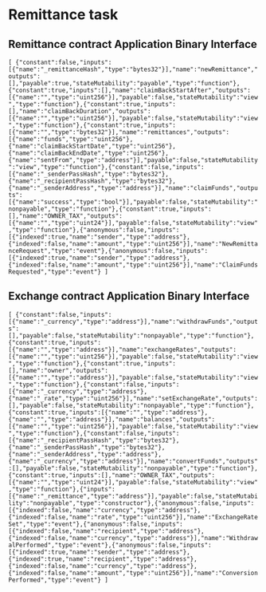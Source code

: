 # Remittance task

## Remittance contract Application Binary Interface

`[ {"constant":false,"inputs":[{"name":"_remittanceHash","type":"bytes32"}],"name":"newRemittance","outputs":[],"payable":true,"stateMutability":"payable","type":"function"},{"constant":true,"inputs":[],"name":"claimBackStartAfter","outputs":[{"name":"","type":"uint256"}],"payable":false,"stateMutability":"view","type":"function"},{"constant":true,"inputs":[],"name":"claimBackDuration","outputs":[{"name":"","type":"uint256"}],"payable":false,"stateMutability":"view","type":"function"},{"constant":true,"inputs":[{"name":"","type":"bytes32"}],"name":"remittances","outputs":[{"name":"funds","type":"uint256"},{"name":"claimBackStartDate","type":"uint256"},{"name":"claimBackEndDate","type":"uint256"},{"name":"sentFrom","type":"address"}],"payable":false,"stateMutability":"view","type":"function"},{"constant":false,"inputs":[{"name":"_senderPassHash","type":"bytes32"},{"name":"_recipientPassHash","type":"bytes32"},{"name":"_senderAddress","type":"address"}],"name":"claimFunds","outputs":[{"name":"success","type":"bool"}],"payable":false,"stateMutability":"nonpayable","type":"function"},{"constant":true,"inputs":[],"name":"OWNER_TAX","outputs":[{"name":"","type":"uint24"}],"payable":false,"stateMutability":"view","type":"function"},{"anonymous":false,"inputs":[{"indexed":true,"name":"sender","type":"address"},{"indexed":false,"name":"amount","type":"uint256"}],"name":"NewRemittanceRequest","type":"event"},{"anonymous":false,"inputs":[{"indexed":true,"name":"sender","type":"address"},{"indexed":false,"name":"amount","type":"uint256"}],"name":"ClaimFundsRequested","type":"event"} ]`

## Exchange contract Application Binary Interface

`[ {"constant":false,"inputs":[{"name":"_currency","type":"address"}],"name":"withdrawFunds","outputs":[],"payable":false,"stateMutability":"nonpayable","type":"function"},{"constant":true,"inputs":[{"name":"","type":"address"}],"name":"exchangeRates","outputs":[{"name":"","type":"uint256"}],"payable":false,"stateMutability":"view","type":"function"},{"constant":true,"inputs":[],"name":"owner","outputs":[{"name":"","type":"address"}],"payable":false,"stateMutability":"view","type":"function"},{"constant":false,"inputs":[{"name":"_currency","type":"address"},{"name":"_rate","type":"uint256"}],"name":"setExchangeRate","outputs":[],"payable":false,"stateMutability":"nonpayable","type":"function"},{"constant":true,"inputs":[{"name":"","type":"address"},{"name":"","type":"address"}],"name":"balances","outputs":[{"name":"","type":"uint256"}],"payable":false,"stateMutability":"view","type":"function"},{"constant":false,"inputs":[{"name":"_recipientPassHash","type":"bytes32"},{"name":"_senderPassHash","type":"bytes32"},{"name":"_senderAddress","type":"address"},{"name":"_currency","type":"address"}],"name":"convertFunds","outputs":[],"payable":false,"stateMutability":"nonpayable","type":"function"},{"constant":true,"inputs":[],"name":"OWNER_TAX","outputs":[{"name":"","type":"uint24"}],"payable":false,"stateMutability":"view","type":"function"},{"inputs":[{"name":"_remittance","type":"address"}],"payable":false,"stateMutability":"nonpayable","type":"constructor"},{"anonymous":false,"inputs":[{"indexed":false,"name":"currency","type":"address"},{"indexed":false,"name":"rate","type":"uint256"}],"name":"ExchangeRateSet","type":"event"},{"anonymous":false,"inputs":[{"indexed":false,"name":"recipient","type":"address"},{"indexed":false,"name":"currency","type":"address"}],"name":"WithdrawalPerformed","type":"event"},{"anonymous":false,"inputs":[{"indexed":true,"name":"sender","type":"address"},{"indexed":true,"name":"recipient","type":"address"},{"indexed":false,"name":"currency","type":"address"},{"indexed":false,"name":"amount","type":"uint256"}],"name":"ConversionPerformed","type":"event"} ]`


